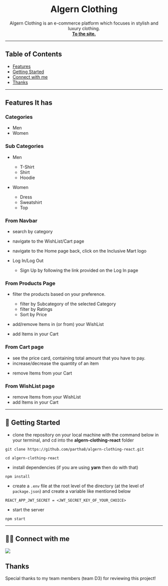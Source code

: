 <h1 align="center">Algern Clothing</h1>

<p align="center">
  Algern Clothing is an e-commerce platform which focuses in stylish and luxury clothing.
  <br>
  <a target="__blank" href="https://algern-clothing-react.netlify.app/"><strong>To the site.</strong></a>
  <br>
</p>

<!-- ![Forks](https://img.shields.io/github/forks/partha8/weeb-culture)
![Stars](https://img.shields.io/github/stars/partha8/weeb-culture)
![License](https://img.shields.io/github/license/partha8/weeb-culture) -->

</div>

---

## Table of Contents

- [Features](#features)
- [Getting Started](#getting-started)
- [Connect with me](#-connect-with-me)
- [Thanks](#thanks)

---

## Features It has

### Categories

- Men
- Women

### Sub Categories

- Men

  + T-Shirt
  + Shirt
  + Hoodie

- Women

  + Dress
  + Sweatshirt
  + Top

### From Navbar

- search by category
- navigate to the WishList/Cart page
- navigate to the Home page back, click on the Inclusive Mart logo
- Log In/Log Out

  - Sign Up by following the link provided on the Log In page

<!-- ### From Home

- click on the Category in which you want to buy
- add/remove Items in (or from) your WishList
- add Items in your Cart -->

### From Products Page

- filter the products based on your preference.

  - filter by Subcategory of the selected Category
  - filter by Ratings
  - Sort by Price

- add/remove Items in (or from) your WishList
- add Items in your Cart

### From Cart page

- see the price card, containing total amount that you have to pay.
- increase/decrease the quantity of an item
<!-- - add/remove Items in (or from) your WishList -->
- remove Items from your Cart

### From WishList page

- remove Items from your WishList
- add Items in your Cart

---

## 🔌 Getting Started

- clone the repository on your local machine with the command below in your terminal, and cd into the **algern-clothing-react** folder

```
git clone https://github.com/partha8/algern-clothing-react.git

cd algern-clothing-react
```

- install dependencies (if you are using **yarn** then do with that)

```
npm install
```

- create a `.env` file at the root level of the directory (at the level of `package.json`) and create a variable like mentioned below

```
REACT_APP_JWT_SECRET = <JWT_SECRET_KEY_OF_YOUR_CHOICE>
```

- start the server

```
npm start
```

---
## 👨‍💻 Connect with me

<a href="https://twitter.com/partha_sarma8"><img src="https://img.shields.io/badge/Twitter-1DA1F2?style=for-the-badge&logo=twitter&logoColor=white"/></a>

## Thanks

Special thanks to my team members (team D3) for reviewing this project!
